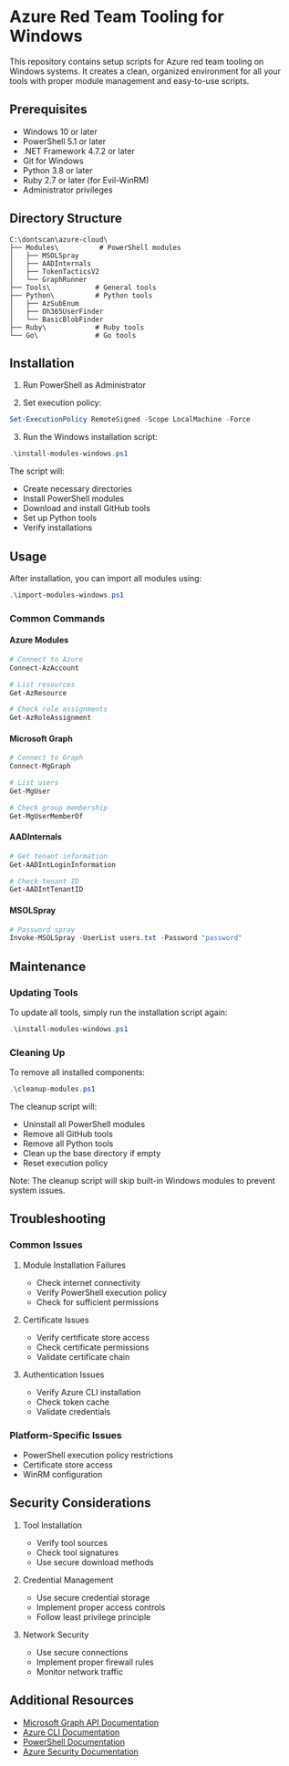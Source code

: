 # Azure Red Team Tooling for Windows

This repository contains setup scripts for Azure red team tooling on Windows systems. It creates a clean, organized environment for all your tools with proper module management and easy-to-use scripts.

## Prerequisites

- Windows 10 or later
- PowerShell 5.1 or later
- .NET Framework 4.7.2 or later
- Git for Windows
- Python 3.8 or later
- Ruby 2.7 or later (for Evil-WinRM)
- Administrator privileges

## Directory Structure

```
C:\dontscan\azure-cloud\
├── Modules\          # PowerShell modules
│   ├── MSOLSpray
│   ├── AADInternals
│   ├── TokenTacticsV2
│   └── GraphRunner
├── Tools\           # General tools
├── Python\          # Python tools
│   ├── AzSubEnum
│   ├── Oh365UserFinder
│   └── BasicBlobFinder
├── Ruby\            # Ruby tools
└── Go\              # Go tools
```

## Installation

1. Run PowerShell as Administrator

2. Set execution policy:
```powershell
Set-ExecutionPolicy RemoteSigned -Scope LocalMachine -Force
```

3. Run the Windows installation script:
```powershell
.\install-modules-windows.ps1
```

The script will:
- Create necessary directories
- Install PowerShell modules
- Download and install GitHub tools
- Set up Python tools
- Verify installations

## Usage

After installation, you can import all modules using:
```powershell
.\import-modules-windows.ps1
```

### Common Commands

#### Azure Modules
```powershell
# Connect to Azure
Connect-AzAccount

# List resources
Get-AzResource

# Check role assignments
Get-AzRoleAssignment
```

#### Microsoft Graph
```powershell
# Connect to Graph
Connect-MgGraph

# List users
Get-MgUser

# Check group membership
Get-MgUserMemberOf
```

#### AADInternals
```powershell
# Get tenant information
Get-AADIntLoginInformation

# Check tenant ID
Get-AADIntTenantID
```

#### MSOLSpray
```powershell
# Password spray
Invoke-MSOLSpray -UserList users.txt -Password "password"
```

## Maintenance

### Updating Tools
To update all tools, simply run the installation script again:
```powershell
.\install-modules-windows.ps1
```

### Cleaning Up
To remove all installed components:
```powershell
.\cleanup-modules.ps1
```

The cleanup script will:
- Uninstall all PowerShell modules
- Remove all GitHub tools
- Remove all Python tools
- Clean up the base directory if empty
- Reset execution policy

Note: The cleanup script will skip built-in Windows modules to prevent system issues.

## Troubleshooting

### Common Issues

1. Module Installation Failures
   - Check internet connectivity
   - Verify PowerShell execution policy
   - Check for sufficient permissions

2. Certificate Issues
   - Verify certificate store access
   - Check certificate permissions
   - Validate certificate chain

3. Authentication Issues
   - Verify Azure CLI installation
   - Check token cache
   - Validate credentials

### Platform-Specific Issues

- PowerShell execution policy restrictions
- Certificate store access
- WinRM configuration

## Security Considerations

1. Tool Installation
   - Verify tool sources
   - Check tool signatures
   - Use secure download methods

2. Credential Management
   - Use secure credential storage
   - Implement proper access controls
   - Follow least privilege principle

3. Network Security
   - Use secure connections
   - Implement proper firewall rules
   - Monitor network traffic

## Additional Resources

- [Microsoft Graph API Documentation](https://learn.microsoft.com/en-us/graph/overview)
- [Azure CLI Documentation](https://learn.microsoft.com/en-us/cli/azure/)
- [PowerShell Documentation](https://learn.microsoft.com/en-us/powershell/)
- [Azure Security Documentation](https://learn.microsoft.com/en-us/azure/security/) 
